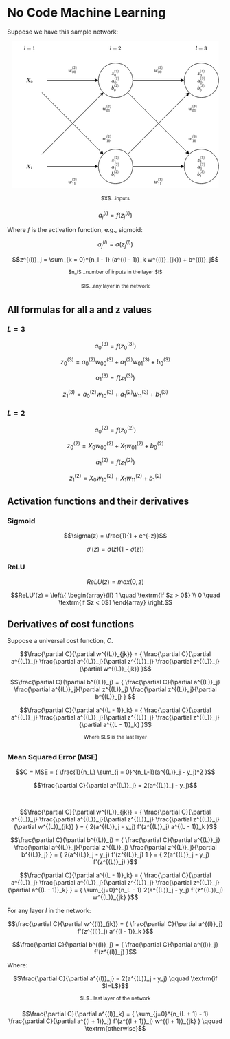 # No Code Machine Learning

Suppose we have this sample network:

<p align="center">
  <img alt="Sample network" src="docs/net.png">
  
  <p align="center">
    <sup>$X$...inputs</sup>
</p>
</p>

<!-- definition of the activation -->
```math
a^{(l)}_j = f(z^{(l)}_j)
```

Where $f$ is the activation function, e.g., sigmoid:

<!-- example of activation with the sigmoid activation function -->
```math
a^{(l)}_j = \sigma(z^{(l)}_j)
```

<!-- definition of z -->
```math
z^{(l)}_j = \sum_{k = 0}^{n_l - 1} (a^{(l - 1)}_k w^{(l)}_{jk}) + b^{(l)}_j
```
<p align="center">
  <sup>$n_l$...number of inputs in the layer $l$</sup>
</p>

<p align="center">
  <sup>$l$...any layer in the network</sup>
</p>

## All formulas for all a and z values

### $L = 3$
<!-- formula for a^{(3)}_0 -->
```math
a^{(3)}_0 = f(z^{(3)}_0)
```

<!-- formula for z^{(3)}_0 -->
```math
z^{(3)}_0 = {
  a^{(2)}_0 w^{(3)}_{00} + 
  a^{(2)}_1 w^{(3)}_{01} + 
  b^{(3)}_0
}
```

<!-- formula for a^{(3)}_1 -->
```math
a^{(3)}_1 = f(z^{(3)}_1)
```

<!-- formula for z^{(3)}_1 -->
```math
z^{(3)}_1 = {
  a^{(2)}_0 w^{(3)}_{10} + 
  a^{(2)}_1 w^{(3)}_{11} + 
  b^{(3)}_1
}
```


### $L = 2$
<!-- formula for a^{(2)}_0 -->
```math
a^{(2)}_0 = f(z^{(2)}_0)
```

<!-- formula for z^{(2)}_0 -->
```math
z^{(2)}_0 = {
  X_0 w^{(2)}_{00} + 
  X_1 w^{(2)}_{01} + 
  b^{(2)}_0
}
```

<!-- formula for a^{(2)}_1 -->
```math
a^{(2)}_1 = f(z^{(2)}_1)
```

<!-- formula for z^{(L)}_1 -->
```math
z^{(2)}_1 = {
  X_0 w^{(2)}_{10} + 
  X_1 w^{(2)}_{11} + 
  b^{(2)}_1
}
```

## Activation functions and their derivatives
 
### Sigmoid

<!-- definition of sigmoid activation function -->
```math
\sigma(z) = \frac{1}{1 + e^{-z}}
```

<!-- derivative of sigmoid -->
```math
\sigma'(z) = \sigma(z)(1 - \sigma(z))
```

### ReLU

<!-- definition of relu activation function -->
```math
ReLU(z) = max(0, z)
```

<!-- derivative of relu -->
```math
ReLU'(z) = \left\{
  \begin{array}{ll}
    1 \quad \textrm{if $z > 0$} \\
    0 \quad \textrm{if $z < 0$}
  \end{array}
\right.
```

## Derivatives of cost functions

Suppose a universal cost function, $C$.

<!-- partial derivative of C with respect to w^{(L)}_{jk} -->
```math
\frac{\partial C}{\partial w^{(L)}_{jk}} = {
  \frac{\partial C}{\partial a^{(L)}_j}
  \frac{\partial a^{(L)}_j}{\partial z^{(L)}_j}
  \frac{\partial z^{(L)}_j}{\partial w^{(L)}_{jk}}
}
```

<!-- partial derivative of C with respect to b^{(L)}_j -->
```math
\frac{\partial C}{\partial b^{(L)}_j} = {
  \frac{\partial C}{\partial a^{(L)}_j}
  \frac{\partial a^{(L)}_j}{\partial z^{(L)}_j}
  \frac{\partial z^{(L)}_j}{\partial b^{(L)}_j}
} 
```

<!-- partial derivative of C with respect to a^{(L - 1)}_k -->
```math
\frac{\partial C}{\partial a^{(L - 1)}_k} = {
  \frac{\partial C}{\partial a^{(L)}_j}
  \frac{\partial a^{(L)}_j}{\partial z^{(L)}_j}
  \frac{\partial z^{(L)}_j}{\partial a^{(L - 1)}_k}
}
```

<p align="center">
  <sup>Where $L$ is the last layer</sup>
</p>

### Mean Squared Error (MSE)

<!-- the definition of mse -->
```math
C = MSE = {
  \frac{1}{n_L}
  \sum_{j = 0}^{n_L-1}(a^{(L)}_j - y_j)^2
}
```

<!-- the derivative of mse -->
```math
\frac{\partial C}{\partial a^{(L)}_j} = 2(a^{(L)}_j - y_j)
```

<br>

<!-- partial derivative of C with respect to w^{(L)}_{jk} -->
```math
\frac{\partial C}{\partial w^{(L)}_{jk}} = {
  \frac{\partial C}{\partial a^{(L)}_j}
  \frac{\partial a^{(L)}_j}{\partial z^{(L)}_j}
  \frac{\partial z^{(L)}_j}{\partial w^{(L)}_{jk}}
} = {
  2(a^{(L)}_j - y_j)
  f'(z^{(L)}_j)
  a^{(L - 1)}_k
}
```

<!-- partial derivative of C with respect to b^{(L)}_j -->
```math
\frac{\partial C}{\partial b^{(L)}_j} = {
  \frac{\partial C}{\partial a^{(L)}_j}
  \frac{\partial a^{(L)}_j}{\partial z^{(L)}_j}
  \frac{\partial z^{(L)}_j}{\partial b^{(L)}_j}
} = {
  2(a^{(L)}_j - y_j)
  f'(z^{(L)}_j)
  1
} = {
  2(a^{(L)}_j - y_j)
  f'(z^{(L)}_j)
}
```

<!-- partial derivative of C with respect to a^{(L - 1)}_k -->
```math
\frac{\partial C}{\partial a^{(L - 1)}_k} = {
  \frac{\partial C}{\partial a^{(L)}_j}
  \frac{\partial a^{(L)}_j}{\partial z^{(L)}_j}
  \frac{\partial z^{(L)}_j}{\partial a^{(L - 1)}_k}
} = {
  \sum_{j=0}^{n_L - 1}
  2(a^{(L)}_j - y_j)
  f'(z^{(L)}_j)
  w^{(L)}_{jk}
}
```

For any layer $l$ in the network:

<!-- partial derivative of C with respect to w^{(l)}_{jk} -->
```math
\frac{\partial C}{\partial w^{(l)}_{jk}} = {
  \frac{\partial C}{\partial a^{(l)}_j}
  f'(z^{(l)}_j)
  a^{(l - 1)}_k
}
```

<!-- partial derivative of C with respect to b^{(l)}_j -->
```math
\frac{\partial C}{\partial b^{(l)}_j} = {
  \frac{\partial C}{\partial a^{(l)}_j}
  f'(z^{(l)}_j)
}
```

Where:

<!-- partial derivative of C with respect to a^{(l)}_j if l = L -->
```math
\frac{\partial C}{\partial a^{(l)}_j} = 2(a^{(L)}_j - y_j) \qquad 
\textrm{if $l=L$}
```

<p align="center">
  <sup>$L$...last layer of the network</sup>
</p>

<!-- partial derivative of C with respect to a^{(l)}_j if l != L -->
```math
\frac{\partial C}{\partial a^{(l)}_k} = {
  \sum_{j=0}^{n_{L + 1} - 1}
  \frac{\partial C}{\partial a^{(l + 1)}_j}
  f'(z^{(l + 1)}_j)
  w^{(l + 1)}_{jk}
} \qquad
\textrm{otherwise}
```
